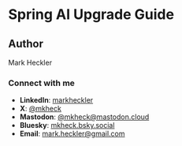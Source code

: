 # Spring AI Upgrade Guide

## Author

Mark Heckler

### Connect with me

- **LinkedIn**: [markheckler](https://www.linkedin.com/in/markheckler/)
- **X**: [@mkheck](https://x.com/mkheck)
- **Mastodon**: [@mkheck@mastodon.cloud](https://mastodon.cloud/@mkheck)
- **Bluesky**: [mkheck.bsky.social](https://bsky.app/profile/mkheck.bsky.social)
- **Email**: [mark.heckler@gmail.com](mailto:mark.heckler@gmail.com)

